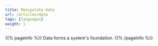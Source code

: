 ```yaml
---
title: Manipulate data
url: /articles/data
tags: [languages]
weight: 1
---
```


{{% pageinfo %}}
Data forms a system's foundation.
{{% /pageinfo %}}
